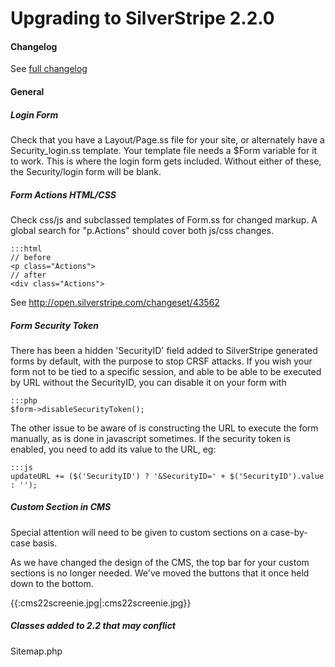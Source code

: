 # Upgrading to SilverStripe 2.2.0

#### Changelog

See [full changelog](http://open.silverstripe.com/wiki/ChangeLog/2.2.0)

#### General

##### Login Form

Check that you have a Layout/Page.ss file for your site, or alternately have a Security_login.ss template.
Your template file needs a $Form variable for it to work. This is where the login form gets included. Without either of
these, the Security/login form will be blank.


##### Form Actions HTML/CSS

Check css/js and subclassed templates of Form.ss for changed markup. A global search for "p.Actions" should cover both
js/css changes.

	:::html
	// before
	<p class="Actions">
	// after
	<div class="Actions">

See http://open.silverstripe.com/changeset/43562

##### Form Security Token

There has been a hidden 'SecurityID' field added to SilverStripe generated forms by default, with the purpose to stop
CRSF attacks. If you wish your form not to be tied to a specific session, and able to be able to be executed by URL
without the SecurityID, you can disable it on your form with

	:::php
	$form->disableSecurityToken();


The other issue to be aware of is constructing the URL to execute the form manually, as is done in javascript sometimes.
If the security token is enabled, you need to add its value to the URL, eg:

	:::js
	updateURL += ($('SecurityID') ? '&SecurityID=' + $('SecurityID').value : '');


##### Custom Section in CMS

Special attention will need to be given to custom sections on a case-by-case basis.

As we have changed the design of the CMS, the top bar for your custom sections is no longer needed. We've moved the
buttons that it once held down to the bottom.

{{:cms22screenie.jpg|:cms22screenie.jpg}}


##### Classes added to 2.2 that may conflict

Sitemap.php
